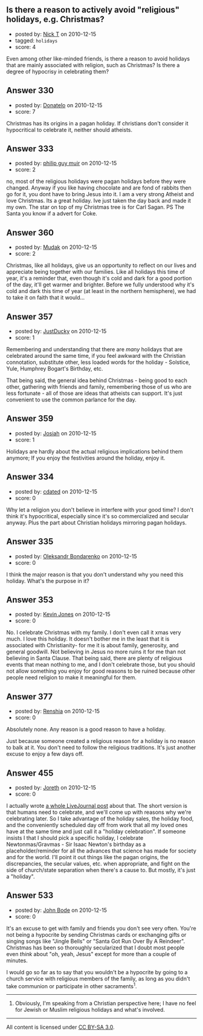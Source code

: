 ## Is there a reason to actively avoid "religious" holidays, e.g. Christmas?

- posted by: [Nick T](https://stackexchange.com/users/-1/11-nick-t) on 2010-12-15
- tagged: `holidays`
- score: 4

Even among other like-minded friends, is there a reason to avoid holidays that are mainly associated with religion, such as Christmas?  Is there a degree of hypocrisy in celebrating them?


## Answer 330

- posted by: [Donatelo](https://stackexchange.com/users/-1/196-donatelo) on 2010-12-15
- score: 7

Christmas has its origins in a pagan holiday. If christians don't consider it hypocritical to celebrate it, neither should atheists.


## Answer 333

- posted by: [philip guy muir](https://stackexchange.com/users/-1/182-philip-guy-muir) on 2010-12-15
- score: 2

no, most of the religious holidays were pagan holidays before they were changed. Anyway if you like having chocolate and are fond of rabbits then go for it, you dont have to bring Jesus into it. I am a very strong Atheist and love Christmas. Its a great holiday. Ive just taken the day back and made it my own. The star on top of my Christmas tree is for Carl Sagan. PS The Santa you know if a advert for Coke.


## Answer 360

- posted by: [Mudak](https://stackexchange.com/users/-1/205-mudak) on 2010-12-15
- score: 2

Christmas, like all holidays, give us an opportunity to reflect on our lives and appreciate being together with our families.  Like all holidays this time of year, it's a reminder that, even though it's cold and dark for a good portion of the day, it'll get warmer and brighter.  Before we fully understood why it's cold and dark this time of year (at least in the northern hemisphere), we had to take it on faith that it would...


## Answer 357

- posted by: [JustDucky](https://stackexchange.com/users/-1/201-justducky) on 2010-12-15
- score: 1

Remembering and understanding that there are *many* holidays that are celebrated around the same time, if you feel awkward with the Christian connotation, substitute other, less loaded words for the holiday - Solstice, Yule, Humphrey Bogart's Birthday, etc. 

That being said, the general idea behind Christmas - being good to each other, gathering with friends and family, remembering those of us who are less fortunate - all of those are ideas that atheists can support. It's just convenient to use the common parlance for the day.


## Answer 359

- posted by: [Josiah](https://stackexchange.com/users/-1/88-josiah) on 2010-12-15
- score: 1

Holidays are hardly about the actual religious implications behind them anymore; If you enjoy the festivities around the holiday, enjoy it.


## Answer 334

- posted by: [cdated](https://stackexchange.com/users/-1/74-cdated) on 2010-12-15
- score: 0

Why let a religion you don't believe in interfere with your good time?  I don't think it's hypocritical, especially since it's so commercialized and secular anyway.  Plus the part about Christian holidays mirroring pagan holidays.


## Answer 335

- posted by: [Oleksandr Bondarenko](https://stackexchange.com/users/-1/91-oleksandr-bondarenko) on 2010-12-15
- score: 0

I think the major reason is that you don't understand why you need this holiday. What's the purpose in it?



## Answer 353

- posted by: [Kevin Jones](https://stackexchange.com/users/-1/186-kevin-jones) on 2010-12-15
- score: 0

No.  I celebrate Christmas with my family.  I don't even call it xmas very much.  I love this holiday.  It doesn't bother me in the least that it is associated with Christianity- for me it is about family, generosity, and general goodwill.  Not believing in Jesus no more ruins it for me than not believing in Santa Clause.  That being said, there are plenty of religious events that mean nothing to me, and I don't celebrate those, but you should not allow something you enjoy for good reasons to be ruined because other people need religion to make it meaningful for them.  


## Answer 377

- posted by: [Renshia](https://stackexchange.com/users/-1/184-renshia) on 2010-12-15
- score: 0

Absolutely none. Any reason is a good reason to have a holiday.

Just because someone created a religious reason for a holiday is no reason to balk at it. You don't need to follow the religious traditions. It's just another excuse to enjoy a few days off.


## Answer 455

- posted by: [Joreth](https://stackexchange.com/users/-1/114-joreth) on 2010-12-15
- score: 0

<p>I actually wrote <a href="http://joreth.livejournal.com/232536.html" rel="nofollow">a whole LiveJournal post</a> about that.  The short version is that humans need to celebrate, and we'll come up with reasons why we're celebrating later.  So I take advantage of the holiday sales, the holiday food, and the conveniently scheduled day off from work that all my loved ones have at the same time and just call it a "holiday celebration".  If someone insists I that I should pick a specific holiday, I celebrate Newtonmas/Gravmas - Sir Isaac Newton's birthday as a placeholder/reminder for all the advances that science has made for society and for the world.  I'll point it out things like the pagan origins, the discrepancies, the secular values, etc. when appropriate, and fight on the side of church/state separation when there's a cause to.  But mostly, it's just a "holiday".</p>



## Answer 533

- posted by: [John Bode](https://stackexchange.com/users/-1/117-john-bode) on 2010-12-15
- score: 0

It's an excuse to get with family and friends you don't see very often.  You're not being a hypocrite by sending Christmas cards or exchanging gifts or singing songs like "Jingle Bells" or "Santa Got Run Over By A Reindeer".  Christmas has been so thoroughly secularized that I doubt most people even *think* about "oh, yeah, Jesus" except for more than a couple of minutes.  

I would go so far as to say that you wouldn't be a hypocrite by going to a church service with religious members of the family, as long as you didn't take communion or participate in other sacraments<sup>1</sup>.


----------

1.  Obviously, I'm speaking from a Christian perspective here; I have no feel for Jewish or Muslim religious holidays and what's involved.



---

All content is licensed under [CC BY-SA 3.0](https://creativecommons.org/licenses/by-sa/3.0/).

